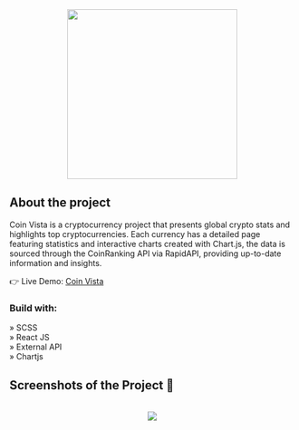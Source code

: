<div align='center' ><img src='https://github.com/user-attachments/assets/4043cf20-77b0-4ff7-9a16-2e92687a7d2a' width="300"/></div>

<h2>About the project</h2>

<p>Coin Vista is a cryptocurrency project that presents global crypto stats and highlights top cryptocurrencies. Each currency has a detailed page featuring statistics and interactive charts created with Chart.js, the data is sourced through the CoinRanking API via RapidAPI, providing up-to-date information and insights.</p>


👉 Live Demo: <a href='https://coin-vista-ilias.netlify.app/'>Coin Vista</a>

<h3>Build with:</h3>

» SCSS <br>
» React JS <br>
» External API <br>
» Chartjs <br>

<h2>Screenshots of the Project 📸</h2>
<br>

<div align='center'><img src='https://github.com/user-attachments/assets/707d28f4-b7db-40a3-adf9-45bca05888e9'/></div>
